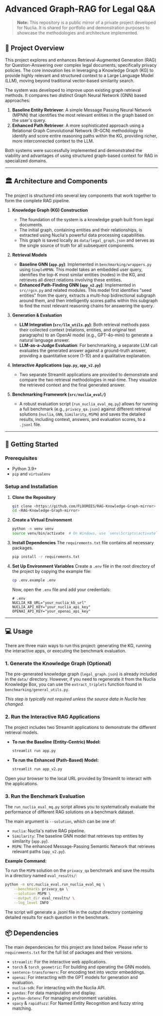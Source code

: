 # Advanced Graph-RAG for Legal Q&A

> **Note:** This repository is a public mirror of a private project developed for Nuclia. It is shared for portfolio and demonstration purposes to showcase the methodologies and architecture implemented.

## 📖 Project Overview

This project explores and enhances Retrieval-Augmented Generation (RAG) for Question-Answering over complex legal documents, specifically privacy policies. The core innovation lies in leveraging a Knowledge Graph (KG) to provide highly relevant and structured context to a Large Language Model (LLM), moving beyond traditional vector-based similarity search.

The system was developed to improve upon existing graph retrieval methods. It compares two distinct Graph Neural Network (GNN) based approaches:
1.  **Baseline Entity Retriever**: A simple Message Passing Neural Network (MPNN) that identifies the most relevant entities in the graph based on the user's query.
2.  **Enhanced Path Retriever**: A more sophisticated approach using a Relational Graph Convolutional Network (R-GCN) methodology to identify and score entire reasoning paths within the KG, providing richer, more interconnected context to the LLM.

Both systems were successfully implemented and demonstrated the viability and advantages of using structured graph-based context for RAG in specialized domains.

---

## 🏛️ Architecture and Components

The project is structured into several key components that work together to form the complete RAG pipeline.

1.  **Knowledge Graph (KG) Construction**
    -   The foundation of the system is a knowledge graph built from legal documents.
    -   The initial graph, containing entities and their relationships, is extracted using Nuclia's powerful data processing capabilities.
    -   This graph is saved locally as `data/legal_graph.json` and serves as the single source of truth for all subsequent components.

2.  **Retrieval Models**
    -   **Baseline GNN (`app.py`)**: Implemented in `benchmarking/wrappers.py` using `SimpleMPNN`. This model takes an embedded user query, identifies the top-K most similar entities (nodes) in the KG, and retrieves all direct relations involving these entities.
    -   **Enhanced Path-Finding GNN (`app_v2.py`)**: Implemented in `src/rgcn.py` and related modules. This model first identifies "seed entities" from the query, extracts a multi-hop bidirectional subgraph around them, and then intelligently scores paths within this subgraph to find the most relevant reasoning chains for answering the query.

3.  **Generation & Evaluation**
    -   **LLM Integration (`src/llm_utils.py`)**: Both retrieval methods pass their collected context (relations, entities, and original text paragraphs) to an OpenAI model (e.g., GPT-4o-mini) to generate a natural language answer.
    -   **LLM-as-a-Judge Evaluation**: For benchmarking, a separate LLM call evaluates the generated answer against a ground-truth answer, providing a quantitative score (1-10) and a qualitative explanation.

4.  **Interactive Applications (`app.py`, `app_v2.py`)**
    -   Two separate Streamlit applications are provided to demonstrate and compare the two retrieval methodologies in real-time. They visualize the retrieved context and the final generated answer.

5.  **Benchmarking Framework (`src/nuclia_eval/`)**
    -   A robust evaluation script (`run_nuclia_eval_mq.py`) allows for running a full benchmark (e.g., `privacy_qa.json`) against different retrieval solutions (`nuclia`, `GNN`, `Similarity`, `MSPN`) and saves the detailed results, including context, answers, and evaluation scores, to a `.jsonl` file.

---

## 🚀 Getting Started

### Prerequisites

-   Python 3.9+
-   `pip` and `virtualenv`

### Setup and Installation

1.  **Clone the Repository**
    ```bash
    git clone <https://github.com/FLOOREES/RAG-Knowledge-Graph-mirror>
    cd <RAG-Knowledge-Graph-mirror>
    ```

2.  **Create a Virtual Environment**
    ```bash
    python -m venv venv
    source venv/bin/activate  # On Windows, use `venv\Scripts\activate`
    ```

3.  **Install Dependencies**
    The `requirements.txt` file contains all necessary packages.
    ```bash
    pip install -r requirements.txt
    ```

4.  **Set Up Environment Variables**
    Create a `.env` file in the root directory of the project by copying the example file:
    ```bash
    cp .env.example .env
    ```
    Now, open the `.env` file and add your credentials:
    ```env
    # .env
    NUCLIA_KB_URL="your_nuclia_kb_url"
    NUCLIA_API_KEY="your_nuclia_api_key"
    OPENAI_API_KEY="your_openai_api_key"
    ```

---

## 💻 Usage

There are three main ways to run this project: generating the KG, running the interactive apps, or executing the benchmark evaluation.

### 1. Generate the Knowledge Graph (Optional)

The pre-generated knowledge graph (`legal_graph.json`) is already included in the `data/` directory. However, if you need to regenerate it from the Nuclia Knowledge Box, you can use the `extract_triplets` function found in `benchmarking/general_utils.py`.

*This step is typically not required unless the source data in Nuclia has changed.*

### 2. Run the Interactive RAG Applications

The project includes two Streamlit applications to demonstrate the different retrieval models.

-   **To run the Baseline (Entity-Centric) Model:**
    ```bash
    streamlit run app.py
    ```

-   **To run the Enhanced (Path-Based) Model:**
    ```bash
    streamlit run app_v2.py
    ```

Open your browser to the local URL provided by Streamlit to interact with the applications.

### 3. Run the Benchmark Evaluation

The `run_nuclia_eval_mq.py` script allows you to systematically evaluate the performance of different RAG solutions on a benchmark dataset.

The main argument is `--solution`, which can be one of:
-   `nuclia`: Nuclia's native RAG pipeline.
-   `Similarity`: The baseline GNN model that retrieves top entities by similarity (`app.py`).
-   `MSPN`: The enhanced Message-Passing Semantic Network that retrieves relevant paths (`app_v2.py`).

**Example Command:**

To run the `MSPN` solution on the `privacy_qa` benchmark and save the results in a directory named `eval_results/`:

```bash
python -m src.nuclia_eval.run_nuclia_eval_mq \
    --benchmarks privacy_qa \
    --solution MSPN \
    --output_dir eval_results/ \
    --log_level INFO
```

The script will generate a .jsonl file in the output directory containing detailed results for each question in the benchmark.

## 📦 Dependencies

The main dependencies for this project are listed below. Please refer to `requirements.txt` for the full list of packages and their versions.

-   `streamlit`: For the interactive web applications.
-   `torch` & `torch_geometric`: For building and operating the GNN models.
-   `sentence-transformers`: For encoding text into vector embeddings.
-   `openai`: For interacting with the GPT models for generation and evaluation.
-   `nuclia-sdk`: For interacting with the Nuclia API.
-   `pandas`: For data manipulation and display.
-   `python-dotenv`: For managing environment variables.
-   `spacy` & `rapidfuzz`: For Named Entity Recognition and fuzzy string matching.
